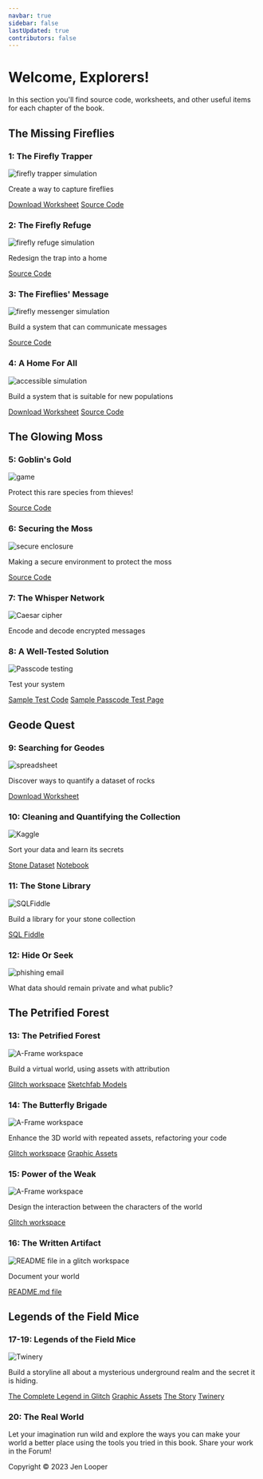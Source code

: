 ```yaml
---
navbar: true
sidebar: false
lastUpdated: true
contributors: false
---
```


<div class="container-text-page">
<h1>Welcome, Explorers!</h1>
<p>In this section you'll find source code, worksheets, and other useful items for each chapter of the book.</p>
<h2>The Missing Fireflies</h2>
      <div class="grid-cards">
      <article>
        <div class="text">
          <div class="grid-cards">
            <h3>1: The Firefly Trapper</h3>
            <img class="homeImage" alt="firefly trapper simulation" :src="$withBase('./assets/ch1.png')"/>
            <p>Create a way to capture fireflies</p>
          </div>
          <div class="footer">
            <a class="links" href="./assets/ch1-worksheet.pdf">Download Worksheet</a>
            <a class="links" href="https://github.com/CS4Kids/CS4Kids-Firefly-Trapper">Source Code</a>
          </div>
        </div>
      </article>
      <article>
        <div class="text">
        <div class="grid-cards">
          <h3>2: The Firefly Refuge</h3>
          <img class="homeImage" alt="firefly refuge simulation" :src="$withBase('./assets/ch2.png')"/>
            <p>Redesign the trap into a home</p>
          </div>
          <div class="footer">
          <a class="links" href="https://github.com/CS4Kids/CS4Kids-Firefly-Refuge">Source Code</a>
          </div>
        </div>
      </article>
      <article>
        <div class="text">
          <div class="grid-cards">
            <h3>3: The Fireflies' Message</h3>
            <img class="homeImage"  alt="firefly messenger simulation" :src="$withBase('./assets/ch3.png')"/>
            <p>Build a system that can communicate messages</p>
          </div>
          <div class="footer">
          <a class="links" href="https://github.com/CS4Kids/CS4Kids-Firefly-Refuge-Messenger">Source Code</a>
          </div>
        </div>
      </article>
      <article>
        <div class="text">
          <div class="grid-cards">
            <h3>4: A Home For All</h3>
            <img class="homeImage"  alt="accessible simulation" :src="$withBase('./assets/ch4.png')"/>
            <p>Build a system that is suitable for new populations</p>
          </div>
          <div class="footer">
          <a class="links" href="./assets/ch4-worksheet.pdf">Download Worksheet</a>
          <a class="links" href="https://github.com/CS4Kids/CS4Kids-Accessible-Refuge">Source Code</a>
          </div>
        </div>
      </article>
      </div>
      <h2>The Glowing Moss</h2>
      <div class="grid-cards">
      <article>
        <div class="text">
          <div class="grid-cards">
            <h3>5: Goblin's Gold</h3>
            <img class="homeImage"  alt="game" :src="$withBase('./assets/ch5.png')"/>
            <p>Protect this rare species from thieves!</p>
          </div>
          <div class="footer">
            <a class="links" href="https://arcade.makecode.com/S83643-98625-32423-18143">Source Code</a>
          </div>
        </div>
      </article>
      <article>
        <div class="text">
          <div class="grid-cards">
            <h3>6: Securing the Moss</h3>
            <img class="homeImage"  alt="secure enclosure" :src="$withBase('./assets/ch6.png')"/>
            <p>Making a secure environment to protect the moss</p>
          </div>
          <div class="footer">
          <a class="links" href="https://makecode.com/_RsoWUVcgHAi0">Source Code</a>
          </div>
        </div>
      </article>
      <article>
        <div class="text">
          <h3>7: The Whisper Network</h3>
          <img class="homeImage"  alt="Caesar cipher" :src="$withBase('./assets/ch7.png')"/>
          <p>Encode and decode encrypted messages</p>
        </div>
      </article>
      <article>
        <div class="text">
        <div class="grid-cards">
            <h3>8: A Well-Tested Solution</h3>
            <img class="homeImage"  alt="Passcode testing" :src="$withBase('./assets/ch8.png')"/>
            <p>Test your system</p>
          </div>
          <div class="footer">
             <a class="links" href="https://github.com/CS4Kids/Sample-Test">Sample 
          Test Code</a>
           <a class="links" href="https://cs4kids.club/passcode.html">Sample 
          Passcode Test Page</a>
          </div> 
        </div>
      </article>
    </div>
    <h2>Geode Quest</h2>
    <div class="grid-cards">
      <article>
       <div class="text">
        <div class="grid-cards">
            <h3>9: Searching for Geodes</h3>
            <img class="homeImage"  alt="spreadsheet" :src="$withBase('./assets/ch9.png')"/>
          <p>Discover ways to quantify a dataset of rocks</p>
          </div>
          <div class="footer">
             <a class="links" href="./assets/ch9-worksheet.pdf">Download Worksheet</a>
          </div> 
        </div>   
      </article>
      <article>
       <div class="text">
        <div class="grid-cards">
           <h3>10: Cleaning and Quantifying the Collection</h3>
            <img class="homeImage"  alt="Kaggle" :src="$withBase('./assets/ch10.png')"/>
          <p>Sort your data and learn its secrets</p>
          </div>
          <div class="footer">
             <a class="links" href="https://www.kaggle.com/datasets/jenlooper/polar-rocks">Stone Dataset</a>
             <a class="links" href="https://www.kaggle.com/code/jenlooper/rock-analysis">Notebook</a>
          </div>
        </div>   
      </article>
      <article>
       <div class="text">
        <div class="grid-cards">
            <h3>11: The Stone Library</h3>
            <img class="homeImage"  alt="SQLFiddle" :src="$withBase('./assets/ch11.png')"/>
          <p>Build a library for your stone collection</p>
          </div>
          <div class="footer">
             <a class="links" href="http://sqlfiddle.com/#!5/4532a/31/0">SQL Fiddle</a>
          </div> 
        </div>   
      </article>
      <article>
       <div class="text">
        <div class="grid-cards">
           <h3>12: Hide Or Seek</h3>
           <img class="homeImage"  alt="phishing email" :src="$withBase('./assets/ch12.png')"/>
          <p>What data should remain private and what public?</p>
          </div>
        </div>   
      </article>
    </div>
    <h2>The Petrified Forest</h2>
    <div class="grid-cards">
      <article>
       <div class="text">
        <div class="grid-cards">
          <h3>13: The Petrified Forest</h3>
            <img class="homeImage"  alt="A-Frame workspace" :src="$withBase('./assets/ch13.png')"/>
          <p>Build a virtual world, using assets with attribution</p>
          </div>
          <div class="footer">
             <a class="links" href="https://glitch.com/edit/#!/cs4kids-a-frame">Glitch workspace</a>
              <a class="links" href="https://github.com/CS4Kids/sketchfab-models">Sketchfab Models</a>
          </div> 
        </div>   
      </article>
      <article>
       <div class="text">
        <div class="grid-cards">
          <h3>14: The Butterfly Brigade</h3>
          <img class="homeImage"  alt="A-Frame workspace" :src="$withBase('./assets/ch14.png')"/>
          <p>Enhance the 3D world with repeated assets, refactoring your code</p>
          </div>
          <div class="footer">
              <a class="links" href="https://glitch.com/edit/#!/cs4kids-aframe-2">Glitch workspace</a>
               <a class="links" href="https://github.com/CS4Kids/graphic-assets">Graphic Assets</a>
          </div> 
        </div>   
      </article>
      <article>
       <div class="text">
        <div class="grid-cards">
          <h3>15: Power of the Weak</h3>
          <img class="homeImage"  alt="A-Frame workspace" :src="$withBase('./assets/ch15.png')"/>
          <p>Design the interaction between the characters of the world</p>
          </div>
          <div class="footer">
             <a class="links" href="https://glitch.com/edit/#!/cs4kids-aframe-3">Glitch workspace</a>
          </div> 
        </div>   
      </article>
       <article>
       <div class="text">
        <div class="grid-cards">
          <h3>16: The Written Artifact</h3>
          <img class="homeImage"  alt="README file in a glitch workspace" :src="$withBase('./assets/ch16.png')"/>
          <p>Document your world</p>
          </div>
          <div class="footer">
             <a class="links" href="https://glitch.com/edit/#!/cs4kids-aframe-3?path=README.md%3A1%3A0">README.md file</a>
          </div> 
        </div>   
      </article>
    </div>
  <h2>Legends of the Field Mice</h2>
    <div class="grid-cards">
      <article>
       <div class="text">
        <div class="grid-cards">
          <h3>17-19: Legends of the Field Mice</h3>
          <img class="homeImage"  alt="Twinery" :src="$withBase('./assets/ch17.png')"/>
          <p>Build a storyline all about a mysterious underground realm and the secret it is hiding.</p>
          </div>
             <a class="links" href="https://glitch.com/edit/#!/cs4kids-aframe-3?path=README.md%3A1%3A0">The Complete Legend in Glitch</a>
             <a class="links" href="https://github.com/CS4Kids/graphic-assets">Graphic Assets</a>
             <a class="links" href="https://fir-shell-ambulance.glitch.me/">The Story</a>
             <a class="links" href="https://twinery.org">Twinery</a>
        </div>   
      </article>
      <article>
        <div class="text">
          <h3>20: The Real World</h3>
          <p>Let your imagination run wild and explore the ways you can make your world a better place using the tools you tried in this book. Share your work in the Forum!</p>
        </div>
      </article>
    </div>
</div>
<div class="footer content-footer">Copyright © 2023 Jen Looper </div> 
